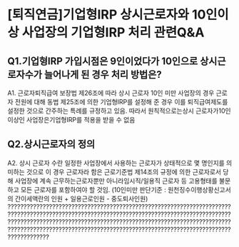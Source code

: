 # [퇴직연금]기업형IRP 상시근로자와 10인이상 사업장의 기업형IRP 처리 관련Q&A
## Q1.기업형IRP 가입시점은 9인이었다가 10인으로 상시근로자수가 늘어나게 된 경우 처리 방법은?
A1.
근로자퇴직급여 보장법 제26조에 따라 상시 근로자
10인 미만 사업장의 경우 근로자 전원에 대해 동법
제25조에 의한 기업형IRP를 설정해 준 경우 이를 퇴직급여제도를 설정한 것으로 간주하는 특례를 규정하고 있음.
따라서 원칙적으로는상시 근로자가10인 이상인 사업장은기업형IRP를 적용을 받을 수 없음
## Q2.상시근로자의 정의
A2.
상시 근로자 수란 일정한 사업장에서 사용하는 근로자가 상태적으로 몇 명인지를 의미하는 것으로 이 경우 근로자라 함은 근로기준법 제14조의 규정에 의한 근로자로서 당해 사업장에 계속 근무하는근로자뿐만 아니라임시직/일용직 근로자 등 고용형태를 불문하고 모든 근로자를 포함하여야 할 것임.
(10인미만 판단기준 : 원천징수이행상황신고서의 간이세액란의 인원 + 일용근로인원 - 중도퇴사인원)
?????????????????????????????????????????????????????????????????????????????????????????????????????????????????????????????????????????????????????????????????????????????????????????????????????????????????????????????????????????????????????????????????????????????????????????????????????
